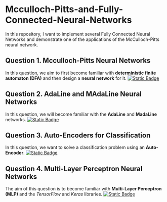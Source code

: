 # Mcculloch-Pitts-and-Fully-Connected-Neural-Networks
In this repository, I want to implement several Fully Connected Neural Networks and demonstrate one of the applications of the McCulloch-Pitts neural network.

## **Question 1.** Mcculloch-Pitts Neural Networks 

In this question, we aim to first become familiar with **deterministic finite automaton (DFA)** and then design a **neural network** for it. [![Static Badge](https://img.shields.io/badge/Open-blue)](https://github.com/ErfanPanahi/Mcculloch-Pitts-and-Fully-Connected-Neural-Networks/tree/main/Q1)

## **Question 2.** AdaLine and MAdaLine Neural Networks

In this question, we will become familiar with the **AdaLine** and **MadaLine** networks. [![Static Badge](https://img.shields.io/badge/Open-grey)](https://github.com/ErfanPanahi/Mcculloch-Pitts-and-Fully-Connected-Neural-Networks/tree/main/Q2)

## **Question 3.** Auto-Encoders for Classification

In this question, we want to solve a classification problem using an **Auto-Encoder**. [![Static Badge](https://img.shields.io/badge/Open-green)](https://github.com/ErfanPanahi/Mcculloch-Pitts-and-Fully-Connected-Neural-Networks/tree/main/Q3)

## **Question 4.** Multi-Layer Perceptron Neural Networks

The aim of this question is to become familiar with **Multi-Layer Perceptron (MLP)** and the *TensorFlow* and *Keras* libraries. [![Static Badge](https://img.shields.io/badge/Open-red)](https://github.com/ErfanPanahi/Mcculloch-Pitts-and-Fully-Connected-Neural-Networks/tree/main/Q4)

